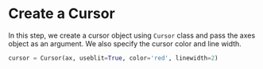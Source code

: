 # Create a Cursor

In this step, we create a cursor object using `Cursor` class and pass the axes object as an argument. We also specify the cursor color and line width.

```python
cursor = Cursor(ax, useblit=True, color='red', linewidth=2)
```
